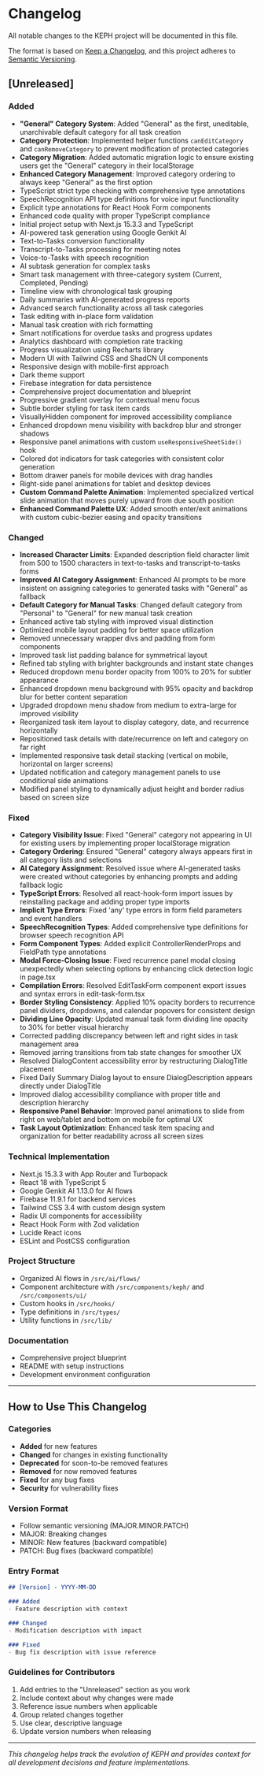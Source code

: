 # Changelog

All notable changes to the KEPH project will be documented in this file.

The format is based on [Keep a Changelog](https://keepachangelog.com/en/1.0.0/),
and this project adheres to [Semantic Versioning](https://semver.org/spec/v2.0.0.html).

## [Unreleased]

### Added
- **"General" Category System**: Added "General" as the first, uneditable, unarchivable default category for all task creation
- **Category Protection**: Implemented helper functions `canEditCategory` and `canRemoveCategory` to prevent modification of protected categories
- **Category Migration**: Added automatic migration logic to ensure existing users get the "General" category in their localStorage
- **Enhanced Category Management**: Improved category ordering to always keep "General" as the first option
- TypeScript strict type checking with comprehensive type annotations
- SpeechRecognition API type definitions for voice input functionality
- Explicit type annotations for React Hook Form components
- Enhanced code quality with proper TypeScript compliance
- Initial project setup with Next.js 15.3.3 and TypeScript
- AI-powered task generation using Google Genkit AI
- Text-to-Tasks conversion functionality
- Transcript-to-Tasks processing for meeting notes
- Voice-to-Tasks with speech recognition
- AI subtask generation for complex tasks
- Smart task management with three-category system (Current, Completed, Pending)
- Timeline view with chronological task grouping
- Daily summaries with AI-generated progress reports
- Advanced search functionality across all task categories
- Task editing with in-place form validation
- Manual task creation with rich formatting
- Smart notifications for overdue tasks and progress updates
- Analytics dashboard with completion rate tracking
- Progress visualization using Recharts library
- Modern UI with Tailwind CSS and ShadCN UI components
- Responsive design with mobile-first approach
- Dark theme support
- Firebase integration for data persistence
- Comprehensive project documentation and blueprint
- Progressive gradient overlay for contextual menu focus
- Subtle border styling for task item cards
- VisuallyHidden component for improved accessibility compliance
- Enhanced dropdown menu visibility with backdrop blur and stronger shadows
- Responsive panel animations with custom `useResponsiveSheetSide()` hook
- Colored dot indicators for task categories with consistent color generation
- Bottom drawer panels for mobile devices with drag handles
- Right-side panel animations for tablet and desktop devices
- **Custom Command Palette Animation**: Implemented specialized vertical slide animation that moves purely upward from due south position
- **Enhanced Command Palette UX**: Added smooth enter/exit animations with custom cubic-bezier easing and opacity transitions

### Changed
- **Increased Character Limits**: Expanded description field character limit from 500 to 1500 characters in text-to-tasks and transcript-to-tasks forms
- **Improved AI Category Assignment**: Enhanced AI prompts to be more insistent on assigning categories to generated tasks with "General" as fallback
- **Default Category for Manual Tasks**: Changed default category from "Personal" to "General" for new manual task creation
- Enhanced active tab styling with improved visual distinction
- Optimized mobile layout padding for better space utilization
- Removed unnecessary wrapper divs and padding from form components
- Improved task list padding balance for symmetrical layout
- Refined tab styling with brighter backgrounds and instant state changes
- Reduced dropdown menu border opacity from 100% to 20% for subtler appearance
- Enhanced dropdown menu background with 95% opacity and backdrop blur for better content separation
- Upgraded dropdown menu shadow from medium to extra-large for improved visibility
- Reorganized task item layout to display category, date, and recurrence horizontally
- Repositioned task details with date/recurrence on left and category on far right
- Implemented responsive task detail stacking (vertical on mobile, horizontal on larger screens)
- Updated notification and category management panels to use conditional side animations
- Modified panel styling to dynamically adjust height and border radius based on screen size

### Fixed
- **Category Visibility Issue**: Fixed "General" category not appearing in UI for existing users by implementing proper localStorage migration
- **Category Ordering**: Ensured "General" category always appears first in all category lists and selections
- **AI Category Assignment**: Resolved issue where AI-generated tasks were created without categories by enhancing prompts and adding fallback logic
- **TypeScript Errors**: Resolved all react-hook-form import issues by reinstalling package and adding proper type imports
- **Implicit Type Errors**: Fixed 'any' type errors in form field parameters and event handlers
- **SpeechRecognition Types**: Added comprehensive type definitions for browser speech recognition API
- **Form Component Types**: Added explicit ControllerRenderProps and FieldPath type annotations
- **Modal Force-Closing Issue**: Fixed recurrence panel modal closing unexpectedly when selecting options by enhancing click detection logic in page.tsx
- **Compilation Errors**: Resolved EditTaskForm component export issues and syntax errors in edit-task-form.tsx
- **Border Styling Consistency**: Applied 10% opacity borders to recurrence panel dividers, dropdowns, and calendar popovers for consistent design
- **Dividing Line Opacity**: Updated manual task form dividing line opacity to 30% for better visual hierarchy
- Corrected padding discrepancy between left and right sides in task management area
- Removed jarring transitions from tab state changes for smoother UX
- Resolved DialogContent accessibility error by restructuring DialogTitle placement
- Fixed Daily Summary Dialog layout to ensure DialogDescription appears directly under DialogTitle
- Improved dialog accessibility compliance with proper title and description hierarchy
- **Responsive Panel Behavior**: Improved panel animations to slide from right on web/tablet and bottom on mobile for optimal UX
- **Task Layout Optimization**: Enhanced task item spacing and organization for better readability across all screen sizes

### Technical Implementation
- Next.js 15.3.3 with App Router and Turbopack
- React 18 with TypeScript 5
- Google Genkit AI 1.13.0 for AI flows
- Firebase 11.9.1 for backend services
- Tailwind CSS 3.4 with custom design system
- Radix UI components for accessibility
- React Hook Form with Zod validation
- Lucide React icons
- ESLint and PostCSS configuration

### Project Structure
- Organized AI flows in `/src/ai/flows/`
- Component architecture with `/src/components/keph/` and `/src/components/ui/`
- Custom hooks in `/src/hooks/`
- Type definitions in `/src/types/`
- Utility functions in `/src/lib/`

### Documentation
- Comprehensive project blueprint
- README with setup instructions
- Development environment configuration

---

## How to Use This Changelog

### Categories
- **Added** for new features
- **Changed** for changes in existing functionality
- **Deprecated** for soon-to-be removed features
- **Removed** for now removed features
- **Fixed** for any bug fixes
- **Security** for vulnerability fixes

### Version Format
- Follow semantic versioning (MAJOR.MINOR.PATCH)
- MAJOR: Breaking changes
- MINOR: New features (backward compatible)
- PATCH: Bug fixes (backward compatible)

### Entry Format
```markdown
## [Version] - YYYY-MM-DD

### Added
- Feature description with context

### Changed
- Modification description with impact

### Fixed
- Bug fix description with issue reference
```

### Guidelines for Contributors
1. Add entries to the "Unreleased" section as you work
2. Include context about why changes were made
3. Reference issue numbers when applicable
4. Group related changes together
5. Use clear, descriptive language
6. Update version numbers when releasing

---

*This changelog helps track the evolution of KEPH and provides context for all development decisions and feature implementations.*